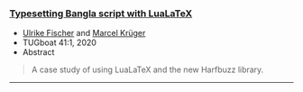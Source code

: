 

### <a href="{{site.baseurl}}/publications/2020-UFi-TUB-tb127fischer-bangla.pdf" target="_blank" onclick="vgwPixelCall('c77906bf272244a28df60b497a0d60e2');">Typesetting Bangla script with LuaLaTeX</a>

+ [Ulrike Fischer]({{site.baseurl}}/about/team/#ulrike-fischer) and [Marcel Krüger]({{site.baseurl}}/about/team/#marcel-krueger)
+ TUGboat 41:1, 2020 
+ Abstract
> A case study of using LuaLaTeX and the new Harfbuzz library.

***

